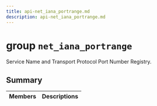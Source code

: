 ```yaml
---
title: api-net_iana_portrange.md
description: api-net_iana_portrange.md
---
```

# group `net_iana_portrange` 

Service Name and Transport Protocol Port Number Registry.

## Summary

 Members                        | Descriptions                                
--------------------------------|---------------------------------------------

